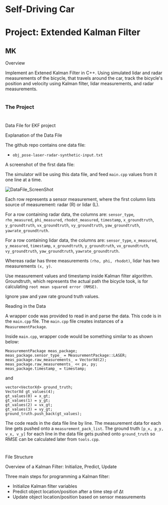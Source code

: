 # **Self-Driving Car**
# **Project: Extended Kalman Filter**

## MK

Overview

Implement an Extened Kalman Filter in C++. Using simulated lidar and radar measurements of the bicycle, that travels around the car, track the bicycle's position and velocity using Kalman filter, lidar measurements, and radar measurements.

#
### The Project

[//]: # (Image References)

[image1]: ./Writeup_IV/DataFile_ScreenShot.png "DataFile_ScreenShot"
[image2]: ./Writeup_IV/.png ""

#
Data File for EKF project

Explanation of the Data File

The github repo contains one data file:

- `obj_pose-laser-radar-synthetic-input.txt`

A screenshot of the first data file:

The simulator will be using this data file, and feed `main.cpp` values from it one line at a time.

![][image1]

Each row represents a sensor measurement, where the first column lists source of measurement: radar (R) or lidar (L).

For a row containing radar data, the columns are: `sensor_type`, `rho_measured`, `phi_measured`, `rhodot_measured`, `timestamp`, `x_groundtruth`, `y_groundtruth`, `vx_groundtruth`, `vy_groundtruth`, `yaw_groundtruth`, `yawrate_groundtruth`.

For a row containing lidar data, the columns are: `sensor_type`, `x_measured`, `y_measured`, `timestamp`, `x_groundtruth`, `y_groundtruth`, `vx_groundtruth`, `vy_groundtruth`, `yaw_groundtruth`, `yawrate_groundtruth`.

Whereas radar has three measurements `(rho, phi, rhodot)`, lidar has two measurements `(x, y)`.

Use measurement values and timestamp inside Kalman filter algorithm. Groundtruth, which represents the actual path the bicycle took, is for calculating `root mean squared error (RMSE)`.

Ignore yaw and yaw rate ground truth values.


Reading in the Data

A wrapper code was provided to read in and parse the data. This code is in the `main.cpp` file. The `main.cpp` file creates instances of a `MeasurementPackage`.

Inside `main.cpp`, wrapper code would be something similar to as shown below:
```
MeasurementPackage meas_package;
meas_package.sensor_type_ = MeasurementPackage::LASER;
meas_package.raw_measurements_ = VectorXd(2);
meas_package.raw_measurements_ << px, py;
meas_package.timestamp_ = timestamp;
```
and
```
vector<VectorXd> ground_truth;
VectorXd gt_values(4);
gt_values(0) = x_gt;
gt_values(1) = y_gt; 
gt_values(2) = vx_gt;
gt_values(3) = vy_gt;
ground_truth.push_back(gt_values);
```
The code reads in the data file line by line. The measurement data for each line gets pushed onto a `measurement_pack_list`. The ground truth `[p_x, p_y, v_x, v_y]` for each line in the data file gets pushed onto `ground_truth` so RMSE can be calculated later from `tools.cpp`.

#
File Structure

Overview of a Kalman Filter: Initialize, Predict, Update

Three main steps for programming a Kalman filter:
- Initialize Kalman filter variables
- Predict object location/position after a time step of Δt
- Update object location/position based on sensor measurements
